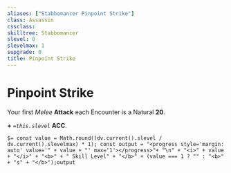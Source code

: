 ```yaml
---
aliases: ["Stabbomancer Pinpoint Strike"]
class: Assassin
cssclass: 
skilltree: Stabbomancer
slevel: 0
slevelmax: 1
supgrade: 0
title: Pinpoint Strike
---
```


# Pinpoint Strike
Your first *Melee* **Attack** each Encounter is a Natural **20**.

**+** *`=this.slevel`* **ACC**.

`$= const value = Math.round((dv.current().slevel / dv.current().slevelmax) * 1); const output = "<progress style='margin: auto' value='" + value + "' max='1'></progress>"+ "\n" + "<i>" + value + "</i>" + "<b>" + " Skill Level" + "</b>" + (value === 1 ? "" : "<b>" + "s" + "</b>");output`
